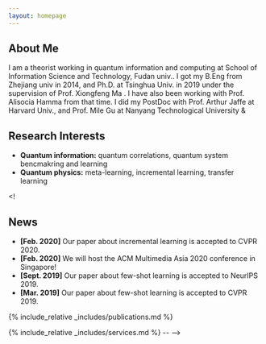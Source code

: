 ```yaml
---
layout: homepage
---
```


## About Me

I am a theorist working in quantum information and computing at School of Information Science and Technology, Fudan univ.. I got my B.Eng from Zhejiang univ in 2014, and Ph.D. at Tsinghua Univ. in 2019 under the supervision of Prof. Xiongfeng Ma . I have also been working with Prof. Alisocia Hamma from that time. I did my PostDoc with Prof. Arthur Jaffe at Harvard Univ., and Prof. Mile Gu at Nanyang Technological University & 

## Research Interests

- **Quantum information:** quantum correlations, quantum system bencmakring and learning
- **Quantum physics:** meta-learning, incremental learning, transfer learning


[comment]: <> (This is a comment, it will not be included)
<! 
## News

- **[Feb. 2020]** Our paper about incremental learning is accepted to CVPR 2020.
- **[Feb. 2020]** We will host the ACM Multimedia Asia 2020 conference in Singapore!
- **[Sept. 2019]** Our paper about few-shot learning is accepted to NeurIPS 2019.
- **[Mar. 2019]** Our paper about few-shot learning is accepted to CVPR 2019.

{% include_relative _includes/publications.md %}

{% include_relative _includes/services.md %}
-- -->
